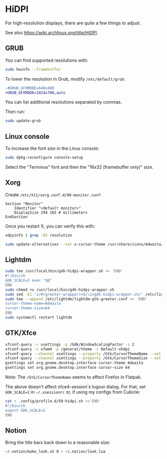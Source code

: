 # HiDPI

For high-resolution displays, there are quite a few things to adjust.

See also <https://wiki.archlinux.org/title/HiDPI>.

## GRUB

You can find supported resolutions with:

```sh
sudo hwinfo --framebuffer
```

To lower the resolution in Grub, modify `/etc/default/grub`:

```diff
-#GRUB_GFXMODE=640x480
+GRUB_GFXMODE=1024x768,auto
```

You can list additional resolutions separated by commas.

Then run:

```sh
sudo update-grub
```

## Linux console

To increase the font size in the Linux console:

```sh
sudo dpkg-reconfigure console-setup
```

Select the "Terminus" font and then the "16x32 (framebuffer only)" size.

## Xorg

Create `/etc/X11/xorg.conf.d/90-monitor.conf`:

```
Section "Monitor"
    Identifier "<default monitor>"
    DisplaySize 294 165 # millimeters
EndSection
```

Once you restart X, you can verify this with:

```sh
xdpyinfo | grep -B2 resolution
```

```sh
sudo update-alternatives --set x-cursor-theme /usr/share/icons/Adwaita/cursor.theme
```

## Lightdm

```sh
sudo tee /usr/local/bin/gdk-hidpi-wrapper.sh << 'END'
#!/bin/sh
GDK_SCALE=2 exec "$@"
END
sudo chmod +x /usr/local/bin/gdk-hidpi-wrapper.sh
sudo sed -Ei 's/#(greeter-wrapper)=$/\1=gdk-hidpi-wrapper.sh/' /etc/lightdm/lightdm.conf
sudo tee --append /etc/lightdm/lightdm-gtk-greeter.conf << 'END'
cursor-theme-name=Adwaita
cursor-theme-size=64
END
sudo systemctl restart lightdm
```

## GTK/Xfce

```sh
xfconf-query -c xsettings -p /Gdk/WindowScalingFactor -s 2
xfconf-query -c xfwm4 -p /general/theme -s Default-xhdpi
xfconf-query --channel xsettings --property /Gtk/CursorThemeName --set Adwaita
xfconf-query --channel xsettings --property /Gtk/CursorThemeSize --set 64
gsettings set org.gnome.desktop.interface cursor-theme Adwaita
gsettings set org.gnome.desktop.interface cursor-size 64
```

Note: The `/Gtk/CursorThemeName` seems to affect Firefox in Flatpak.

The above doesn't affect xfce4-session's logout dialog. For that, set
`GDK_SCALE=2` in `~/.xsessionrc` or, if using my configs from Cubicle:

```sh
cat > .config/profile.d/50-hidpi.sh <<'END'
#!/bin/sh
export GDK_SCALE=2
END
```

## Notion

Bring the title bars back down to a reasonable size:

```sh
~/.notion/make_look.sh 8 > ~/.notion/look.lua
```
